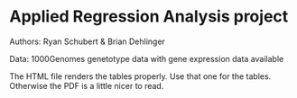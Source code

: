# Applied Regression Analysis project

Authors: Ryan Schubert & Brian Dehlinger

Data: 1000Genomes genetotype data with gene expression data available


The HTML file renders the tables properly. Use that one for the tables.
Otherwise the PDF is a little nicer to read. 

